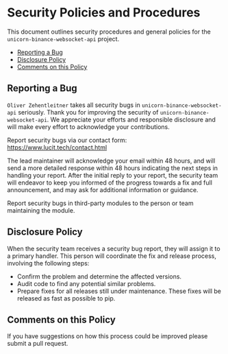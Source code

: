 # Security Policies and Procedures

This document outlines security procedures and general policies for the 
`unicorn-binance-websocket-api` project.

  * [Reporting a Bug](#reporting-a-bug)
  * [Disclosure Policy](#disclosure-policy)
  * [Comments on this Policy](#comments-on-this-policy)

## Reporting a Bug

`Oliver Zehentleitner` takes all security bugs in `unicorn-binance-websocket-api` seriously.
Thank you for improving the security of `unicorn-binance-websocket-api`. We appreciate your 
efforts and responsible disclosure and will make every effort to acknowledge your contributions.

Report security bugs via our contact form: 
https://www.lucit.tech/contact.html

The lead maintainer will acknowledge your email within 48 hours, and will send a
more detailed response within 48 hours indicating the next steps in handling
your report. After the initial reply to your report, the security team will
endeavor to keep you informed of the progress towards a fix and full
announcement, and may ask for additional information or guidance.

Report security bugs in third-party modules to the person or team maintaining
the module.

## Disclosure Policy

When the security team receives a security bug report, they will assign it to a
primary handler. This person will coordinate the fix and release process,
involving the following steps:

  * Confirm the problem and determine the affected versions.
  * Audit code to find any potential similar problems.
  * Prepare fixes for all releases still under maintenance. These fixes will be
    released as fast as possible to pip.

## Comments on this Policy

If you have suggestions on how this process could be improved please submit a
pull request.
